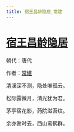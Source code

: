 ```yaml
---
title: 宿王昌龄隐居_常建
---
```


# [宿王昌龄隐居](http://so.gushiwen.org/view_6494.aspx)

朝代：唐代

作者：[常建](http://so.gushiwen.org/author_443.aspx)

清溪深不测，隐处唯孤云。

松际露微月，清光犹为君。

茅亭宿花影，药院滋苔纹。

余亦谢时去，西山鸾鹤群。